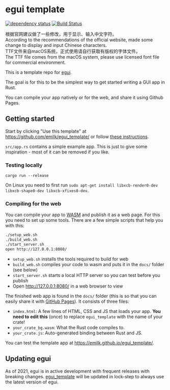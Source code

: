 # egui template

[![dependency status](https://deps.rs/repo/github/emilk/egui_template/status.svg)](https://deps.rs/repo/github/emilk/egui_template)
[![Build Status](https://github.com/emilk/egui_template/workflows/CI/badge.svg)](https://github.com/emilk/egui_template/actions?workflow=CI)

根据官网建议做了一些修改，用于显示、输入中文字符。  
According to the recommendations of the official website, made some change to display and input Chinese characters.  
TTF文件来自macOS系统，正式使用请自行获取有版权的字体文件。  
The TTF file comes from the macOS system, please use licensed font file for commercial environment.  

This is a template repo for [egui](https://github.com/emilk/egui/).

The goal is for this to be the simplest way to get started writing a GUI app in Rust.

You can compile your app natively or for the web, and share it using Github Pages.

## Getting started

Start by clicking "Use this template" at https://github.com/emilk/egui_template/ or follow [these instructions](https://docs.github.com/en/free-pro-team@latest/github/creating-cloning-and-archiving-repositories/creating-a-repository-from-a-template).

`src/app.rs` contains a simple example app. This is just to give some inspiration - most of it can be removed if you like.

### Testing locally

`cargo run --release`

On Linux you need to first run `sudo apt-get install libxcb-render0-dev libxcb-shape0-dev libxcb-xfixes0-dev`.

### Compiling for the web

You can compile your app to [WASM](https://en.wikipedia.org/wiki/WebAssembly) and publish it as a web page. For this you need to set up some tools. There are a few simple scripts that help you with this:

``` sh
./setup_web.sh
./build_web.sh
./start_server.sh
open http://127.0.0.1:8080/
```

* `setup_web.sh` installs the tools required to build for web
* `build_web.sh` compiles your code to wasm and puts it in the `docs/` folder (see below)
* `start_server.sh` starts a local HTTP server so you can test before you publish
* Open http://127.0.0.1:8080/ in a web browser to view

The finished web app is found in the `docs/` folder (this is so that you can easily share it with [GitHub Pages](https://docs.github.com/en/free-pro-team@latest/github/working-with-github-pages/configuring-a-publishing-source-for-your-github-pages-site)). It consists of three files:

* `index.html`: A few lines of HTML, CSS and JS that loads your app. **You need to edit this** (once) to replace `egui_template` with the name of your crate!
* `your_crate_bg.wasm`: What the Rust code compiles to.
* `your_crate.js`: Auto-generated binding between Rust and JS.

You can test the template app at <https://emilk.github.io/egui_template/>.

## Updating egui

As of 2021, egui is in active development with frequent releases with breaking changes. [egui_template](https://github.com/emilk/egui_template/) will be updated in lock-step to always use the latest version of egui.
